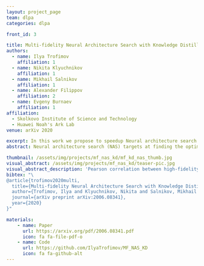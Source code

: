 ```yaml
---
layout: project_page
team: dlpa
categories: dlpa

front_id: 3

title: Multi-fidelity Neural Architecture Search with Knowledge Distillation
authors:
  - name: Ilya Trofimov
    affiliation: 1
  - name: Nikita Klyuchnikov
    affiliation: 1
  - name: Mikhail Salnikov
    affiliation: 1
  - name: Alexander Filippov
    affiliation: 2
  - name: Evgeny Burnaev
    affiliation: 1
affiliation:
  - Skolkovo Institute of Science and Technology
  - Huawei Noah's Ark Lab
venue: arXiv 2020

excerpt: In this work we propose to speedup Neural architecture search (NAS) by making low-fidelity evaluations of neural architectures with the knowledge distillaion.
abstract: Neural architecture search (NAS) targets at finding the optimal architecture of a neural network for a problem or a family of problems. Evaluations of neural architectures are very time-consuming. One of the possible ways to mitigate this issue is to use low-fidelity evaluations, namely training on a part of a dataset, fewer epochs, with fewer channels, etc. In this paper, we propose to improve low-fidelity evaluations of neural architectures by using a knowledge distillation. Knowledge distillation adds to a loss function a term forcing a network to mimic some teacher network. We carry out experiments on CIFAR-100 and ImageNet and study various knowledge distillation methods. We show that training on the small part of a dataset with such a modified loss function leads to a better selection of neural architectures than training with a logistic loss. The proposed low-fidelity evaluations were incorporated into a multi-fidelity search algorithm that outperformed the search based on high-fidelity evaluations only (training on a full dataset).

thumbnail: /assets/img/projects/mf_nas_kd/mf_kd_nas_thumb.jpg
visual_abstract: /assets/img/projects/mf_nas_kd/teaser-pic.jpg
visual_abstract_description: 'Pearson correlation between high-fidelity and low-fidelity evaluations of architectures.'
bibtex: "\
@article{trofimov2020multi,
  title={Multi-fidelity Neural Architecture Search with Knowledge Distillation},
  author={Trofimov, Ilya and Klyuchnikov, Nikita and Salnikov, Mikhail and Filippov, Alexander and Burnaev, Evgeny},
  journal={arXiv preprint arXiv:2006.08341},
  year={2020}
}"

materials:
    - name: Paper
      url: https://arxiv.org/pdf/2006.08341.pdf
      icon: fa fa-file-pdf-o
    - name: Code
      url: https://github.com/IlyaTrofimov/MF_NAS_KD
      icon: fa fa-github-alt
---
```

